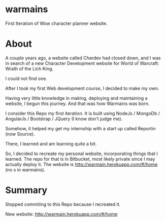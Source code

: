 # warmains
First Iteration of Wow character planner website.

# About
A couple years ago, a website called Chardev had closed down, and I was in search of a new Character Development website for World of Warcraft: Wrath of the Lich King.

I could not find one.

After I took my first Web development course, I decided to make my own.

Having very little knowledge in making, deploying and maintaining a website, I begun this journey. And that was how Warmains was born.

I consider this Repo my first iteration. It is built using NodeJs / MongoDb / AngularJs / Bootstrap / JQuery (I know don't judge me).

Somehow, it helped my get my internship with a start up called Reportin (now Source).

There, I learned and am learning quite a bit. 

So, I decided to recreate my personal website, incorporating things that I learned. The repo for that is in Bitbucket, most likely private since I may actually deploy it.
The website is http://warmain.herokuapp.com/#/home (no s in warmains).

# Summary

Stopped commiting to this Repo because I recreated it.

New website:
http://warmain.herokuapp.com/#/home
